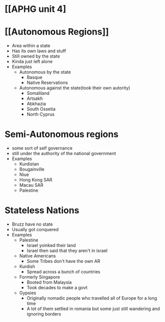 # [[APHG unit 4]

# [[Autonomous Regions]]
- Area within a state 
- Has its own laws and stuff
- Still owned by the state
- Kinda just left alone
- Examples
	- Autonomous by the state
		- Basque
		- Native Reservations
	- Autonomous against the state(took their own autority)
		- Somaliland
		- Artsakh
		- Abkhazia
		- South Ossetia
		- North Cyprus

# Semi-Autonomous regions
- some sort of self governance
- still under the authority of the national government
- Examples
	- Kurdistan
	- Bougainville
	- Niue
	- Hong Kong SAR
	- Macau SAR
	- Palestine
# Stateless Nations
- Bruzz have no state
- Usually got conquered
- Examples
	- Palestine
		- Israel yoinked their land
		- Israel then said that they aren't in israel
	- Native Americans
		- Some Tribes don't have the own AR
	- Kurdish 
		- Spread across a bunch of countries
	- Formerly Singapore
		- Booted from Malaysia
		- Took decades to make a govt
	- Gypsies
		- Originally nomadic people who travelled all of Europe for a long time
		- A lot of them settled in romania but some just still wandering and ignoring borders